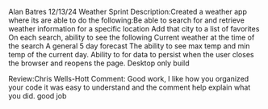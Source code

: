 Alan Batres
12/13/24
Weather Sprint
Description:Created a weather app where its are able to do the following:Be able to search for and retrieve weather information for a specific location Add that city to a list of favorites On each search,  ability to see the following Current weather at the time of the search A general 5 day forecast The ability to see max temp and min temp of the current day. Ability to for data to persist when the user closes the browser and reopens the page. Desktop only build

Review:Chris Wells-Hott Comment: Good work, I like how you organized your code it was easy to understand and the comment help explain what you did. good job
